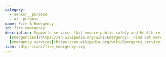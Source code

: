 ```yaml
---
category: 
  - sensor__purpose
  - ai__purpose
name: Fire & Emergency
id: fire_emergency
description: Supports services that ensure public safety and health related to
  [emergencies](https://en.wikipedia.org/wiki/Emergency). Find out more about
  [emergency services](https://en.wikipedia.org/wiki/Emergency_service).
icon: /dtpr-icons/fire_emergency.svg
---
```


